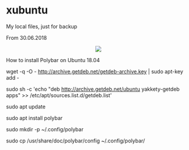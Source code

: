 # xubuntu
My local files, just for backup

From 30.06.2018
<p align="center">
	<a name="top" href="https://github.com/"><img src="https://i.imgur.com/wcajJGJ.png">
	</a>
</p>

How to install Polybar on Ubuntu 18.04

wget -q -O - http://archive.getdeb.net/getdeb-archive.key | sudo apt-key add -

sudo sh -c 'echo "deb http://archive.getdeb.net/ubuntu yakkety-getdeb apps" >> /etc/apt/sources.list.d/getdeb.list'

sudo apt update

sudo apt install polybar

sudo mkdir -p ~/.config/polybar

sudo cp /usr/share/doc/polybar/config ~/.config/polybar/
